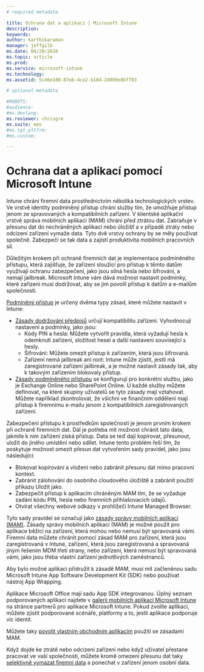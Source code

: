 ```yaml
---
# required metadata

title: Ochrana dat a aplikací | Microsoft Intune
description:
keywords:
author: karthikaraman
manager: jeffgilb
ms.date: 04/28/2016
ms.topic: article
ms.prod:
ms.service: microsoft-intune
ms.technology:
ms.assetid: 5c46e188-87eb-4ce2-b184-24809e8bf783

# optional metadata

#ROBOTS:
#audience:
#ms.devlang:
ms.reviewer: chrisgre
ms.suite: ems
#ms.tgt_pltfrm:
#ms.custom:

---
```


# Ochrana dat a aplikací pomocí Microsoft Intune


Intune chrání firemní data prostřednictvím několika technologických vrstev.  Ve vrstvě identity podmíněný přístup chrání služby tím, že umožňuje přístup jenom ze spravovaných a kompatibilních zařízení.  V klientské aplikační vrstvě správa mobilních aplikací (MAM) chrání před ztrátou dat. Zabraňuje v přesunu dat do nechráněných aplikací nebo úložišť a v případě ztráty nebo odcizení zařízení vymaže data.  Tyto dvě vrstvy ochrany by se měly používat společně. Zabezpečí se tak data a zajistí produktivita mobilních pracovních sil.

Důležitým krokem při ochraně firemních dat je implementace podmíněného přístupu, která zajišťuje, že zařízení sloužící pro přístup k těmto datům využívají ochranu zabezpečení, jako jsou silná hesla nebo šifrování, a nemají jailbreak. Microsoft Intune vám dává možnost nastavit podmínky, které zařízení musí dodržovat, aby se jim povolil přístup k datům a e-mailům společnosti.

[Podmíněný přístup](restrict-access-to-email-and-o365-services-with-microsoft-intune.md) je určený dvěma typy zásad, které můžete nastavit v Intune:
- [Zásady dodržování předpisů](introduction-to-device-compliance-policies-in-microsoft-intune.md) určují kompatibilitu zařízení. Vyhodnocují nastavení a podmínky, jako jsou:
  - Kódy PIN a hesla: Můžete vytvořit pravidla, která vyžadují hesla k odemknutí zařízení, složitost hesel a další nastavení související s hesly.
  - Šifrování: Můžete omezit přístup k zařízením, která jsou šifrovaná.
  - Zařízení nemá jailbreak ani root: Intune může zjistit, jestli má zaregistrované zařízení jailbreak, a je možné nastavit zásady tak, aby k takovým zařízením blokovaly přístup.
- [Zásady podmíněného přístupu](restrict-access-to-email-and-o365-services-with-microsoft-intune.md) se konfigurují pro konkrétní službu, jako je Exchange Online nebo SharePoint Online. U každé služby můžete definovat, na které skupiny uživatelů se tyto zásady mají vztahovat. Můžete například zkontrolovat, že všichni ve finančním oddělení mají přístup k firemnímu e-mailu jenom z kompatibilních zaregistrovaných zařízení.

Zabezpečení přístupu k prostředkům společnosti je jenom prvním krokem při ochraně firemních dat. Dál je potřeba mít možnost chránit tato data, jakmile k nim zařízení získá přístup. Data se teď dají kopírovat, přesunout, uložit do jiného umístění nebo sdílet. Intune tento problém řeší tím, že poskytuje možnost omezit přesun dat vytvořením sady pravidel, jako jsou následující:
- Blokovat kopírování a vložení nebo zabránit přesunu dat mimo pracovní kontext.
- Zabránit zálohování do osobního cloudového úložiště a zabránit použití příkazu Uložit jako.
- Zabezpečit přístup k aplikacím chráněným MAM tím, že se vyžaduje zadání kódu PIN, hesla nebo firemních přihlašovacích údajů.
- Otvírat všechny webové odkazy v prohlížeči Intune Managed Browser.

Tyto sady pravidel se označují jako [zásady správy mobilních aplikací (MAM)](protect-app-data-using-mobile-app-management-policies-with-microsoft-intune.md).  Zásady správy mobilních aplikací (MAM) je možné použít pro aplikace běžící na zařízení, která mohou nebo nemusí být spravovaná vámi.  Firemní data můžete chránit pomocí zásad MAM pro zařízení, která jsou zaregistrovaná v Intune, zařízení, která jsou zaregistrovaná a spravovaná jiným řešením MDM třetí strany, nebo zařízení, která nemusí být spravovaná vámi, jako jsou třeba vlastní zařízení jednotlivých zaměstnanců.

Aby bylo možné aplikaci přidružit k zásadě MAM, musí mít začleněnou sadu Microsoft Intune App Software Development Kit (SDK) nebo používat nástroj App Wrapping.

Aplikace Microsoft Office mají sadu App SDK integrovanou. Úplný seznam podporovaných aplikací najdete v [galerii mobilních aplikací Microsoft Intune](https://www.microsoft.com/en-us/server-cloud/products/microsoft-intune/partners.aspx) na stránce partnerů pro aplikace Microsoft Intune. Pokud zvolíte aplikaci, můžete zjistit podporované scénáře, platformy a to, jestli aplikace podporuje víc identit.

Můžete taky [povolit vlastním obchodním aplikacím](decide-how-to-prepare-apps-for-mobile-application-management-with-microsoft-intune.md) použití se zásadami MAM.

Když dojde ke ztrátě nebo odcizení zařízení nebo když uživatel přestane pracovat ve vaší společnosti, můžete kromě omezení přesunu dat taky [selektivně vymazat firemní data](wipe-managed-company-app-data-with-microsoft-intune.md) a ponechat v zařízení jenom osobní data.


<!--HONumber=Jun16_HO2-->


